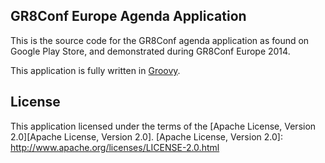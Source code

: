 GR8Conf Europe Agenda Application
---------------------------------

This is the source code for the GR8Conf agenda application as found on Google Play Store, and demonstrated during GR8Conf Europe 2014.

This application is fully written in [Groovy](http://groovy.codehaus.org).

License
---

This application licensed under the terms of the [Apache License, Version 2.0][Apache License, Version 2.0].
[Apache License, Version 2.0]: http://www.apache.org/licenses/LICENSE-2.0.html

